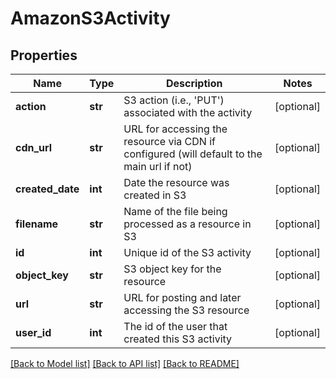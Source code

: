 # AmazonS3Activity

## Properties
Name | Type | Description | Notes
------------ | ------------- | ------------- | -------------
**action** | **str** | S3 action (i.e., &#39;PUT&#39;) associated with the activity | [optional] 
**cdn_url** | **str** | URL for accessing the resource via CDN if configured (will default to the main url if not) | [optional] 
**created_date** | **int** | Date the resource was created in S3 | [optional] 
**filename** | **str** | Name of the file being processed as a resource in S3 | [optional] 
**id** | **int** | Unique id of the S3 activity | [optional] 
**object_key** | **str** | S3 object key for the resource | [optional] 
**url** | **str** | URL for posting and later accessing the S3 resource | [optional] 
**user_id** | **int** | The id of the user that created this S3 activity | [optional] 

[[Back to Model list]](../README.md#documentation-for-models) [[Back to API list]](../README.md#documentation-for-api-endpoints) [[Back to README]](../README.md)


